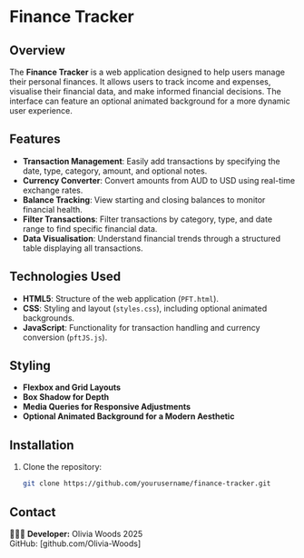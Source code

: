 # Finance Tracker

## Overview

The **Finance Tracker** is a web application designed to help users manage their personal finances. It allows users to track income and expenses, visualise their financial data, and make informed financial decisions. The interface can feature an optional animated background for a more dynamic user experience.

## Features

- **Transaction Management**: Easily add transactions by specifying the date, type, category, amount, and optional notes.
- **Currency Converter**: Convert amounts from AUD to USD using real-time exchange rates.
- **Balance Tracking**: View starting and closing balances to monitor financial health.
- **Filter Transactions**: Filter transactions by category, type, and date range to find specific financial data.
- **Data Visualisation**: Understand financial trends through a structured table displaying all transactions.

## Technologies Used

- **HTML5**: Structure of the web application (`PFT.html`).
- **CSS**: Styling and layout (`styles.css`), including optional animated backgrounds.
- **JavaScript**: Functionality for transaction handling and currency conversion (`pftJS.js`).

## Styling

- **Flexbox and Grid Layouts**
- **Box Shadow for Depth**
- **Media Queries for Responsive Adjustments**
- **Optional Animated Background for a Modern Aesthetic**

## Installation

1. Clone the repository:
   ```bash
   git clone https://github.com/yourusername/finance-tracker.git
   ```
   
## Contact

👩🏽‍💻 **Developer:** Olivia Woods 2025<br>
GitHub: [github.com/Olivia-Woods]
